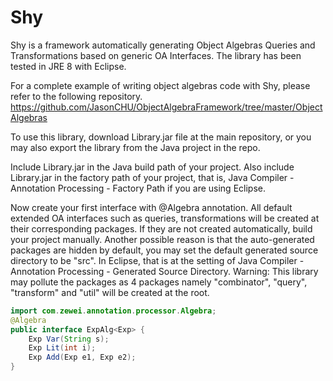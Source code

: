 # Shy
Shy is a framework automatically generating Object Algebras Queries and Transformations based on generic OA Interfaces. The library has been tested in JRE 8 with Eclipse. 

For a complete example of writing object algebras code with Shy, please refer to the following repository.
https://github.com/JasonCHU/ObjectAlgebraFramework/tree/master/ObjectAlgebras 

To use this library, download Library.jar file at the main repository, or you may also export the library from the Java project in the repo. 

Include Library.jar in the Java build path of your project. Also include Library.jar in the factory path of your project, that is, Java Compiler - Annotation Processing - Factory Path if you are using Eclipse. 

Now create your first interface with @Algebra annotation. All default extended OA interfaces such as queries, transformations will be created at their corresponding packages. If they are not created automatically, build your project manually. Another possible reason is that the auto-generated packages are hidden by default, you may set the default generated source directory to be "src". In Eclipse, that is at the setting of Java Compiler - Annotation Processing - Generated Source Directory. Warning: This library may pollute the packages as 4 packages namely "combinator", "query", "transform" and "util" will be created at the root. 

```java
import com.zewei.annotation.processor.Algebra;
@Algebra
public interface ExpAlg<Exp> {
	Exp Var(String s);
	Exp Lit(int i);
	Exp Add(Exp e1, Exp e2);
}
```
